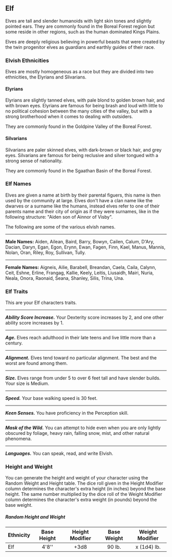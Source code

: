 ## Elf
Elves are tall and slender humanoids with light skin tones and slightly pointed ears. They are commonly found in the Boreal Forest region but some reside in other regions, such as the human dominated Kings Plains.

Elves are deeply religious believing in powerful beasts that were created by the twin progenitor elves as guardians and earthly guides of their race.


### Elvish Ethnicities
Elves are mostly homogeneous as a race but they are divided into two ethnicities, the Elyrians and Slivarians.

#### Elyrians
Elyrians are slightly tanned elves, with pale blond to golden brown hair, and with brown eyes. Elyrians are famous for being brash and loud with little to no political cohesion between the many cities of the valley, but with a strong brotherhood when it comes to dealing with outsiders.

They are commonly found in the Goldpine Valley of the Boreal Forest.


#### Silvarians
Silvarians are paler skinned elves, with dark-brown or black hair, and grey eyes. Silvarians are famous for being reclusive and silver tongued with a strong sense of nationality.

They are commonly found in the Sgaathan Basin of the Boreal Forest.



### Elf Names
Elves are given a name at birth by their parental figuers, this name is then used by the community at large. Elves don't have a clan name like the dwarves or a surname like the humans, instead elves refer to one of their parents name and their city of origin as if they were surnames, like in the following structure: "Aiden son of Ainnor of Visby".

The following are some of the various elvish names.
___
**Male Names:**
Aiden, Ailean, Baird, Barry, Bowyn, Cailen, Calum, D'Ary, Dacian, Daryn, Egan, Egon, Erynn, Ewan, Fagen, Finn, Kael, Manus, Mannis, Nolan, Oran, Riley, Roy, Sullivan, Tully.
___
**Female Names:**
Aigneis, Ailie, Barabell, Breandan, Caela, Caila, Calynn, Ceit, Eshne, Erline, Frangag, Kallie, Keely, Leitis, Liusaidh, Mairi, Nuria, Neala, Onora, Raonaid, Seana, Shanley, Silis, Trina, Una.



### Elf Traits
This are your Elf characters traits.
___
***Ability Score Increase.***
Your Dexterity score increases by 2, and one other ability score increases by 1.
___
***Age.***
Elves reach adulthood in their late teens and live little more than a century.
___
***Alignment.***
Elves tend toward no particular alignment. The best and the worst are found among them.
___
***Size.***
Elves range from under 5 to over 6 feet tall and have slender builds. Your size is Medium.
___
***Speed.***
Your base walking speed is 30 feet.
___
***Keen Senses.***
You have proficiency in the Perception skill.
___
***Mask of the Wild.***
You can attempt to hide even when you are only lightly obscured by foliage, heavy rain, falling snow, mist, and other natural phenomena.
___
***Languages.***
You can  speak, read, and write Elvish.


### Height and Weight
You can generate the height and weight of your character using the Random Weight and Height table. The dice roll given in the Height Modifier column determines the character's extra height (in inches) beyond the base height. The same number multiplied by the dice roll of the Weight Modifier column determines the character's extra weight (in pounds) beyond the base weight.

##### Random Height and Weight
| Ethnicity | Base Height | Height Modifier | Base Weight | Weight Modifier |
|:----------|:-----------:|:---------------:|:-----------:|:---------------:|
| Elf       | 4'8''       | +3d8            | 90 lb.      | x (1d4) lb.     |

